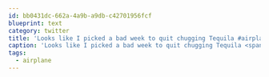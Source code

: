 ```yaml
---
id: bb0431dc-662a-4a9b-a9db-c42701956fcf
blueprint: text
category: twitter
title: 'Looks like I picked a bad week to quit chugging Tequila #airplane'
caption: 'Looks like I picked a bad week to quit chugging Tequila <span class="hashtag hashtag_local">#<a href="http://tweettemp.darylchymko.ca/?tag=airplane">airplane</a>'
tags:
  - airplane
---
```

